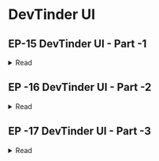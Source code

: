 # DevTinder UI

## EP-15 DevTinder UI - Part -1

<details>

<summary>Read</summary>

- Create a Vite + React application
- Remove uneccessary code and Create a Hello World app
- Install Tailwind CSS
- Install Daisy UI
- Add Navbar Component to APP.js

Link For Commit [ Feed /GET API Initialise - Link🔗](https://github.com/Praveen-BE/DevTinderUI/commit/59ef162) if you want Checkout😊

- Create a Navebar.jsx Seperate Component File
- Install react-router-dom
- Create BrowserRouter > Routes > Route >/ Body > Route Children
- Create an Outlet in Your Body Component
- Create a Footer

Link For Commit [ Feed /GET API Initialise - Link🔗](https://github.com/Praveen-BE/DevTinderUI/commit/e796653) if you want Checkout😊

</details>

## EP -16 DevTinder UI - Part -2

<details>
<summary>Read</summary>

- Build Login Form
- Install Axios
- CORS - Instll Core in Backend => add middleware with configuration orign : " ", Credentials : true
- In Front End - Whenever You're Making API Call Pase with { withCredentials : true }
- Install @reduxjs/toolkit and react-redux - see reduxtoolkit doc
- configurestore => Provider => createSlice => add reducers to store
- Add redux devtool in Chrome
- Login and see it your data is coming properly in the store
- NavBar should Update as soon as User logs in
- Refactor Our Code to add constants file + Create a Components folder

Link For Commit [ setup redux store - Link🔗](https://github.com/Praveen-BE/DevTinderUI/commit/8b1e673) if you want Checkout😊

</details>

## EP -17 DevTinder UI - Part -3

<details>

<summary>Read</summary>

- You Should not be access other routes without login
- If token is not present, redirect user to login page

Link For Commit [ Redirect to Login If not authenticate - Link🔗](https://github.com/Praveen-BE/DevTinderUI/commit/0bdbbf0) if you want Checkout😊

- Logout Feature

Link For Commit [ Build Logout - Link🔗](https://github.com/Praveen-BE/DevTinderUI/commit/142adeb) if you want Checkout😊

- Get the Feed Data and add that in the store
- Build the User Card on the Feed
- Gender Drop Down
- Text Area about

Link For Commit [ Edit profile and Feed Page Initialize - Link🔗](https://github.com/Praveen-BE/DevTinderUI/commit/796e584) if you want Checkout😊

- New Page See all My Connection

Link For Commit [ feat : Connection Page - Link🔗](https://github.com/Praveen-BE/DevTinderUI/commit/f071be1) if you want Checkout😊

- New Page - See all my Connection Request
- feature - Accept / Reject Connection Request

Link For Commit [ feat : Show Connection Request And Accept/Reject request - Link🔗](https://github.com/Praveen-BE/DevTinderUI/commit/4a74ced) if you want Checkout😊

- feed page send request to interested and ignore

Link For Commit [ feat : Feed Make api interested and ignored - Link🔗](https://github.com/Praveen-BE/DevTinderUI/commit/c5ff939) if you want Checkout😊

- Sign Up Form

Link For Commit [ feat : Sign Up Form & Some Funtionalities - Link🔗](https://github.com/Praveen-BE/DevTinderUI/commit/6be5f43) if you want Checkout😊

</details>
